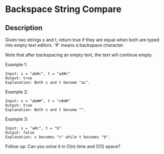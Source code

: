 # Backspace String Compare
## Description

Given two strings s and t, return true if they are equal when both are typed into empty text editors. '#' means a backspace character.

Note that after backspacing an empty text, the text will continue empty.
 
Example 1:

```
Input: s = "ab#c", t = "ad#c"
Output: true
Explanation: Both s and t become "ac".
```

Example 2:

```
Input: s = "ab##", t = "c#d#"
Output: true
Explanation: Both s and t become "".
```

Example 3:

```
Input: s = "a#c", t = "b"
Output: false
Explanation: s becomes "c" while t becomes "b".
```

Follow up: Can you solve it in O(n) time and O(1) space?